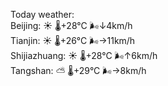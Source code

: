 Today weather:  
Beijing: ☀️   🌡️+28°C 🌬️↓4km/h  
Tianjin: ☀️   🌡️+26°C 🌬️→11km/h  
Shijiazhuang: ☀️   🌡️+28°C 🌬️↑6km/h  
Tangshan: ⛅️  🌡️+29°C 🌬️→8km/h  
